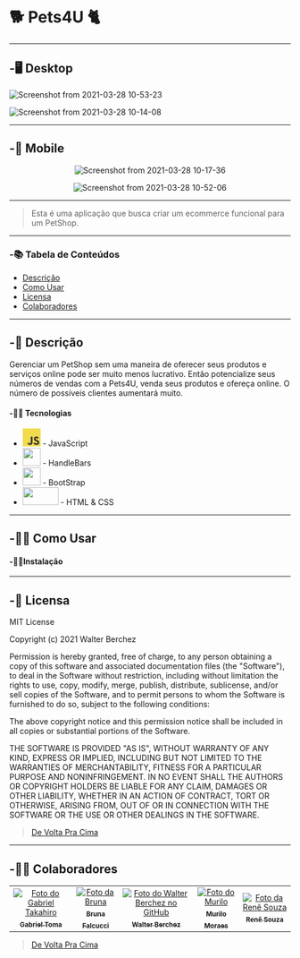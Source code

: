 # :dog2: Pets4U :cat2:

---

## -:desktop_computer: Desktop

![Screenshot from 2021-03-28 10-53-23](https://user-images.githubusercontent.com/50505615/112754756-dc20ff00-8fb3-11eb-8442-dc71ed747ffc.png)

![Screenshot from 2021-03-28 10-14-08](https://user-images.githubusercontent.com/50505615/112753777-76cb0f00-8faf-11eb-934b-017bf4b99a0c.png)

---

## -:iphone: Mobile

<span style="display:block;text-align:center">![Screenshot from 2021-03-28 10-17-36](https://user-images.githubusercontent.com/50505615/112753789-85192b00-8faf-11eb-90b4-1cbe2f643e50.png)</span>

<span style="display:block;text-align:center">![Screenshot from 2021-03-28 10-52-06](https://user-images.githubusercontent.com/50505615/112754716-b85db900-8fb3-11eb-834b-9fb58e34a2e9.png)</span>

---


> Esta é uma aplicação que busca criar um ecommerce funcional para um PetShop.

---

### -:books: Tabela de Conteúdos

- [Descrição](#Descrição)
- [Como Usar](#Como-Usar)
- [Licensa](#licensa)
- [Colaboradores](#colaboradores)

---

## -:page_with_curl: Descrição

Gerenciar um PetShop sem uma maneira de oferecer seus produtos e serviços online pode ser muito menos lucrativo. Então potencialize seus números de vendas com a Pets4U, venda seus produtos e ofereça online. O número de possíveis clientes aumentará muito.

#### -:technologist: Tecnologias

- <img height="32" width="32" src="https://raw.githubusercontent.com/github/explore/80688e429a7d4ef2fca1e82350fe8e3517d3494d/topics/javascript/javascript.png"/> - JavaScript 
- <img height="32" width="32" src="https://user-images.githubusercontent.com/50505615/112754539-e2fb4200-8fb2-11eb-8c4b-91a1cb676a31.png"/> - HandleBars
- <img height="32" width="32" src="https://miro.medium.com/max/1206/1*KWBfLD6aEEHNWyuYmL2CVw.png"/> - BootStrap
- <img height="32" width="64" src="https://user-images.githubusercontent.com/50505615/112755301-72eebb00-8fb6-11eb-9e59-16777c39af13.png"/> - HTML & CSS

---

## -:man_teacher: Como Usar

#### -:teacher:Instalação


---

## -:blue_book: Licensa

MIT License

Copyright (c) 2021 Walter Berchez

Permission is hereby granted, free of charge, to any person obtaining a copy of this software and associated documentation files (the "Software"), to deal in the Software without restriction, including without limitation the rights to use, copy, modify, merge, publish, distribute, sublicense, and/or sell copies of the Software, and to permit persons to whom the Software is furnished to do so, subject to the following conditions:

The above copyright notice and this permission notice shall be included in all copies or substantial portions of the Software.

THE SOFTWARE IS PROVIDED "AS IS", WITHOUT WARRANTY OF ANY KIND, EXPRESS OR IMPLIED, INCLUDING BUT NOT LIMITED TO THE WARRANTIES OF MERCHANTABILITY, FITNESS FOR A PARTICULAR PURPOSE AND NONINFRINGEMENT. IN NO EVENT SHALL THE AUTHORS OR COPYRIGHT HOLDERS BE LIABLE FOR ANY CLAIM, DAMAGES OR OTHER LIABILITY, WHETHER IN AN ACTION OF CONTRACT, TORT OR OTHERWISE, ARISING FROM, OUT OF OR IN CONNECTION WITH THE SOFTWARE OR THE USE OR OTHER DEALINGS IN THE SOFTWARE.

> [De Volta Pra Cima](#Pets4U)

---

## -:raising_hand_man: Colaboradores


<table>
  <tr>
    <td align="center">
      <a href="https://github.com/gtoma55">
        <img src="https://user-images.githubusercontent.com/50505615/112765938-e0661000-8fe5-11eb-831c-7df3cd37be7e.jpeg" width="100px;" heigth="50"; alt="Foto do Gabriel Takahiro"/><br>
        <sub>
          <b>Gabriel Toma</b>
        </sub>
      </a>
    </td>
    <td align="center">
      <a href="https://github.com/brunafalcucci">
        <img src="https://user-images.githubusercontent.com/50505615/112755762-8d299880-8fb8-11eb-94ef-d44f74066305.jpeg" width="100px;" alt="Foto da Bruna"/><br>
        <sub>
          <b>Bruna Falcucci</b>
        </sub>
      </a><br>
    </td>
    <td align="center">
      <a href="https://github.com/Berchez">
        <img src="https://user-images.githubusercontent.com/50505615/112755803-b64a2900-8fb8-11eb-9dee-f984d7e5eae5.jpeg" width="100px;" alt="Foto do Walter Berchez no GitHub"/><br>
        <sub>
          <b>Walter Berchez</b>
        </sub>
      </a><br>
    </td>
    <td align="center">
      <a href="https://github.com/Murilo1234567">
        <img src="https://user-images.githubusercontent.com/50505615/112755846-eabde500-8fb8-11eb-8462-0eebd6074441.jpeg" width="100px;" alt="Foto do Murilo"/><br>
        <sub>
          <b>Murilo Moraes</b>
        </sub>
      </a><br>
    </td>
    <td align="center">
      <a href="https://github.com/R50UZ4">
        <img src="https://user-images.githubusercontent.com/50505615/112755918-32dd0780-8fb9-11eb-961e-b17790c5a145.jpeg" width="100px;" alt="Foto da Renê Souza"/><br>
        <sub>
          <b>Renê Souza</b>
        </sub>
      </a><br>
    </td>
  </tr>
</table>

> [De Volta Pra Cima](#Pets4U)
